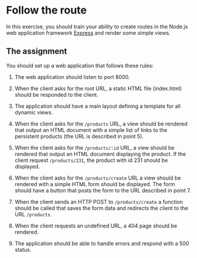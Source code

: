 # Follow the route

In this exercise, you should train your ability to create routes in the Node.js web application framework [Express](https://expressjs.com/) and render some simple views.

## The assignment

You should set up a web application that follows these rules:

1. The web application should listen to port 8000.

2. When the client asks for the root URL, a static HTML file (index.html) should be responded to the client.

3. The application should have a main layout defining a template for all dynamic views.

4. When the client asks for the `/products` URL, a view should be rendered that output an HTML document with a simple list of links to the persistent products (the URL is described in point 5).

5. When the client asks for the `/products/:id` URL, a view should be rendered that output an HTML document displaying the product. If the client request `/products/231`, the product with id 231 should be displayed.

6. When the client asks for the `/products/create` URL a view should be rendered with a simple HTML form should be displayed. The form should have a button that posts the form to the URL described in point 7.

7. When the client sends an HTTP POST to `/products/create` a function should be called that saves the form data and redirects the client to the URL `/products`.

8. When the client requests an undefined URL, a 404 page should be rendered.

9. The application should be able to handle errors and respond with a 500 status.
